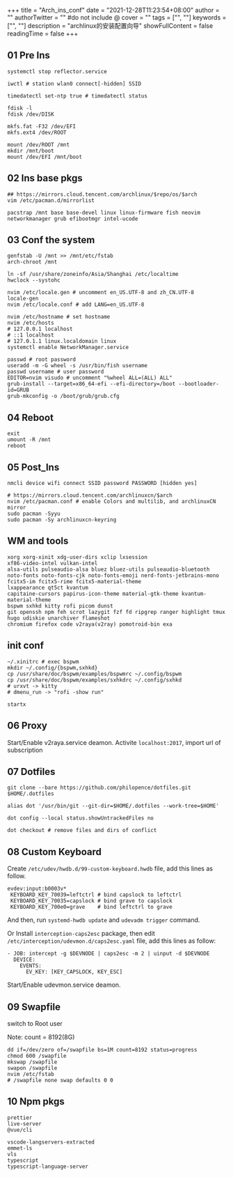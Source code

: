 +++
title = "Arch_ins_conf"
date = "2021-12-28T11:23:54+08:00"
author = ""
authorTwitter = "" #do not include @
cover = ""
tags = ["", ""]
keywords = ["", ""]
description = "archlinux的安装配置向导"
showFullContent = false
readingTime = false
+++

## 01 Pre Ins

```shell
systemctl stop reflector.service

iwctl # station wlan0 connect[-hidden] SSID

timedatectl set-ntp true # timedatectl status

fdisk -l
fdisk /dev/DISK

mkfs.fat -F32 /dev/EFI
mkfs.ext4 /dev/ROOT

mount /dev/ROOT /mnt
mkdir /mnt/boot
mount /dev/EFI /mnt/boot
```

## 02 Ins base pkgs

```shell
## https://mirrors.cloud.tencent.com/archlinux/$repo/os/$arch
vim /etc/pacman.d/mirrorlist

pacstrap /mnt base base-devel linux linux-firmware fish neovim networkmanager grub efibootmgr intel-ucode
```

## 03 Conf the system

```shell
genfstab -U /mnt >> /mnt/etc/fstab
arch-chroot /mnt

ln -sf /usr/share/zoneinfo/Asia/Shanghai /etc/localtime
hwclock --systohc

nvim /etc/locale.gen # uncomment en_US.UTF-8 and zh_CN.UTF-8
locale-gen
nvim /etc/locale.conf # add LANG=en_US.UTF-8

nvim /etc/hostname # set hostname
nvim /etc/hosts
# 127.0.0.1 localhost
# ::1 localhost 
# 127.0.1.1 linux.localdomain linux
systemctl enable NetworkManager.service

passwd # root password
useradd -m -G wheel -s /usr/bin/fish username
passwd username # user password
EDITOR=nvim visudo # uncomment "%wheel ALL=(ALL) ALL"
grub-install --target=x86_64-efi --efi-directory=/boot --bootloader-id=GRUB
grub-mkconfig -o /boot/grub/grub.cfg
```

## 04 Reboot

```shell
exit
umount -R /mnt
reboot
```

## 05 Post_Ins

```shell
nmcli device wifi connect SSID password PASSWORD [hidden yes]

# https://mirrors.cloud.tencent.com/archlinuxcn/$arch
nvim /etc/pacman.conf # enable Colors and multilib, and archlinuxCN mirror
sudo pacman -Syyu
sudo pacman -Sy archlinuxcn-keyring
```

## WM and tools

```shell
xorg xorg-xinit xdg-user-dirs xclip lxsession
xf86-video-intel vulkan-intel
alsa-utils pulseaudio-alsa bluez bluez-utils pulseaudio-bluetooth
noto-fonts noto-fonts-cjk noto-fonts-emoji nerd-fonts-jetbrains-mono
fcitx5-im fcitx5-rime fcitx5-material-theme
lxappearance qt5ct kvantum
capitaine-cursors papirus-icon-theme material-gtk-theme kvantum-material-theme
bspwm sxhkd kitty rofi picom dunst
git openssh npm feh scrot lazygit fzf fd ripgrep ranger highlight tmux hugo udiskie unarchiver flameshot
chromium firefox code v2raya(v2ray) pomotroid-bin exa
```

## init conf

```shell
~/.xinitrc # exec bspwm
mkdir ~/.config/{bspwm,sxhkd}
cp /usr/share/doc/bspwm/examples/bspwmrc ~/.config/bspwm
cp /usr/share/doc/bspwm/examples/sxhkdrc ~/.config/sxhkd
# urxvt -> kitty
# dmenu_run -> "rofi -show run"

startx
```

## 06 Proxy

Start/Enable v2raya.service deamon. Activite `localhost:2017`, import url of subscription

## 07 Dotfiles

```shell
git clone --bare https://github.com/philopence/dotfiles.git $HOME/.dotfiles

alias dot '/usr/bin/git --git-dir=$HOME/.dotfiles --work-tree=$HOME'

dot config --local status.showUntrackedFiles no

dot checkout # remove files and dirs of conflict
```

## 08 Custom Keyboard

Create `/etc/udev/hwdb.d/99-custom-keyboard.hwdb` file, add this lines as follow.

```
evdev:input:b0003v*
 KEYBOARD_KEY_70039=leftctrl # bind capslock to leftctrl
 KEYBOARD_KEY_70035=capslock # bind grave to capslock
 KEYBOARD_KEY_700e0=grave    # bind leftctrl to grave
```

And then, run `systemd-hwdb update` and `udevadm trigger` command.

Or Install `interception-caps2esc` package, then edit `/etc/interception/udevmon.d/caps2esc.yaml` file, add this lines as follow:

```
- JOB: intercept -g $DEVNODE | caps2esc -m 2 | uinput -d $DEVNODE
  DEVICE:
    EVENTS:
      EV_KEY: [KEY_CAPSLOCK, KEY_ESC]
```

Start/Enable udevmon.service deamon.

## 09 Swapfile

switch to Root user

Note: count = 8192(8G)

```
dd if=/dev/zero of=/swapfile bs=1M count=8192 status=progress
chmod 600 /swapfile
mkswap /swapfile
swapon /swapfile
nvim /etc/fstab
# /swapfile none swap defaults 0 0
```

## 10 Npm pkgs

```
prettier
live-server
@vue/cli

vscode-langservers-extracted
emmet-ls
vls
typescript
typescript-language-server
```
